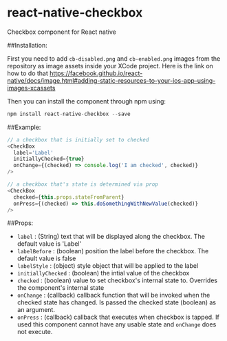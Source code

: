 # react-native-checkbox
Checkbox component for React native

##Installation:

First you need to add `cb-disabled.png` and `cb-enabled.png` images from the repository as image assets inside your XCode project. Here is the link on how to do that https://facebook.github.io/react-native/docs/image.html#adding-static-resources-to-your-ios-app-using-images-xcassets

Then you can install the component through npm using:

```js
npm install react-native-checkbox --save
```


##Example:
```js
// a checkbox that is initially set to checked
<CheckBox
  label='Label'
  initiallyChecked={true}
  onChange={(checked) => console.log('I am checked', checked)}
/>

// a checkbox that's state is determined via prop
<CheckBox
  checked={this.props.stateFromParent}
  onPress={(checked) => this.doSomethingWithNewValue(checked)}
/>
```

##Props:


- `label` : (String) text that will be displayed along the checkbox. The default
value is 'Label'
- `labelBefore` : (boolean) position the label before the checkbox. The default
value is false
- `labelStyle` : (object) style object that will be applied to the label
- `initiallyChecked` : (boolean) the intial value of the checkbox
- `checked` : (boolean) value to set checkbox's internal state to. Overrides the component's
internal state
- `onChange` : (callback) callback function that will be invoked when the checked state has
changed. Is passed the checked state (boolean) as an argument.
- `onPress` : (callback) callback that executes when checkbox is tapped. If used this component
cannot have any usable state and `onChange` does not execute.
